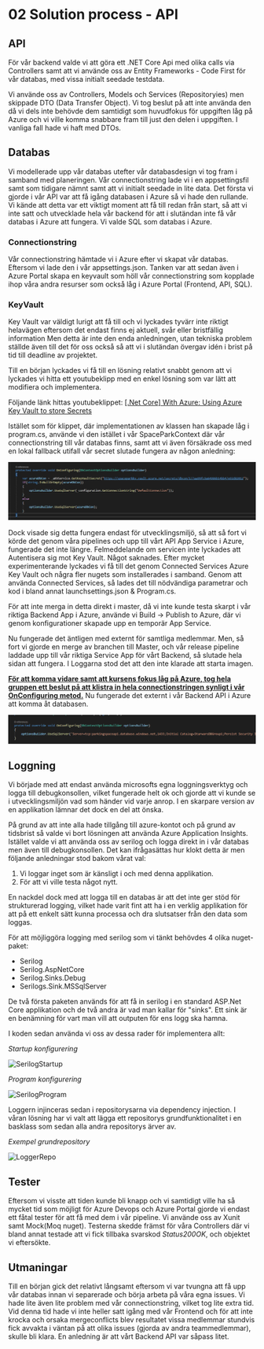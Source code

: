 # 02 Solution process - API

## API

För vår backend valde vi att göra ett .NET Core Api med olika calls via Controllers samt att vi använde oss av Entity Frameworks - Code First för vår databas, med vissa initialt seedade testdata.

Vi använde oss av Controllers, Models och Services (Repositoryies) men skippade DTO (Data Transfer Object). Vi tog beslut på att inte använda den då vi dels inte behövde dem samtidigt som huvudfokus för uppgiften låg på Azure och vi ville komma snabbare fram till just den delen i uppgiften. I vanliga fall hade vi haft med DTOs.



## Databas

Vi modellerade upp vår databas utefter vår databasdesign vi tog fram i samband med planeringen. Vår connectionstring lade vi i en appsettingsfil samt som tidigare nämnt samt att vi initialt seedade in lite data. Det första vi gjorde i vår API var att få igång databasen i Azure så vi hade den rullande. Vi kände att detta var ett viktigt moment att få till redan från start, så att vi inte satt och utvecklade hela vår backend för att i slutändan inte få vår databas i Azure att fungera. Vi valde SQL som databas i Azure.

### Connectionstring

Vår connectionstring hämtade vi i Azure efter vi skapat vår databas. Eftersom vi lade den i vår appsettings.json. Tanken var att sedan även i Azure Portal skapa en keyvault som höll vår connectionstring som kopplade ihop våra andra resurser som också låg i Azure Portal (Frontend, API, SQL).

### KeyVault

Key Vault var väldigt lurigt att få till och vi lyckades tyvärr inte riktigt helavägen eftersom det endast finns ej aktuell, svår eller bristfällig information  Men detta är inte den enda anledningen, utan tekniska problem ställde även till det för oss också så att vi i slutändan övergav idén i brist på tid till deadline av projektet. 

Till en början lyckades vi få till en lösning relativt snabbt genom att vi lyckades vi hitta ett youtubeklipp med en enkel lösning som var lätt att modifiera och implementera.

Följande länk hittas youtubeklippet: [[.Net Core] With Azure: Using Azure Key Vault to store Secrets](https://www.youtube.com/watch?v=yRf-doZMIBw)

Istället som för klippet, där implementationen av klassen han skapade låg i program.cs, använde vi den istället i vår SpaceParkContext där vår connectionstring till vår databas finns, samt att vi även försäkrade oss med en lokal fallback utifall vår secret slutade fungera av någon anledning:

![](https://github.com/PGBSNH19/spacepark-grupp-1-spacepark/blob/master/Documentation/Solution/img/keyvault_implementation.PNG)

Dock visade sig detta fungera endast för utvecklingsmiljö, så att så fort vi körde det genom våra pipelines och upp till vårt API App Service i Azure, fungerade det inte längre. Felmeddelande om servicen inte lyckades att Autentisera sig mot Key Vault. Något saknades. Efter mycket experimenterande lyckades vi få till det genom Connected Services Azure Key Vault och några fler nugets som installerades i samband. Genom att använda Connected Services, så lades det till nödvändiga  parametrar och kod i bland annat launchsettings.json & Program.cs.

För att inte merga in detta  direkt i master, då vi inte kunde testa skarpt i vår riktiga Backend  App i Azure, använde vi Build -> Publish to Azure, där vi genom konfigurationer skapade upp en temporär App Service. 

Nu fungerade det äntligen med externt för samtliga medlemmar. Men, så fort vi gjorde en merge av branchen till Master, och vår release pipeline laddade upp till vår riktiga Service App för vårt Backend, så slutade hela sidan att fungera. I Loggarna stod det att den inte klarade att starta imagen.

**<u>För att komma vidare samt att kursens fokus låg på Azure, tog hela gruppen ett beslut på att klistra in hela connectionstringen synligt i vår OnConfiguring metod.</u>** Nu fungerade det externt i vår Backend API i Azure att komma åt databasen.

![](https://github.com/PGBSNH19/spacepark-grupp-1-spacepark/blob/master/Documentation/Solution/img/connectionstring_real_implementation.PNG)



## Loggning

Vi började med att endast använda microsofts egna loggningsverktyg och logga till debugkonsollen, vilket fungerade helt ok och gjorde att vi kunde se i utvecklingsmiljön vad som händer vid varje anrop. I en skarpare version av en applikation lämnar det dock en del att önska. 

På grund av att inte alla hade tillgång till azure-kontot och på grund av tidsbrist så valde vi bort lösningen att använda Azure Application Insights. Istället valde vi att använda oss av serilog och logga direkt in i vår databas men även till debugkonsollen. Det kan ifrågasättas hur klokt detta är men följande anledningar stod bakom vårat val:

1. Vi loggar inget som är känsligt i och med denna applikation.
2. För att vi ville testa något nytt.

En nackdel dock med att logga till en databas är att det inte ger stöd för strukturerad logging, vilket hade varit fint att ha i en verklig applikation för att på ett enkelt sätt kunna processa och dra slutsatser från den data som loggas.

För att möjliggöra logging med serilog som vi tänkt behövdes 4 olika nuget-paket:

- Serilog
- Serilog.AspNetCore
- Serilog.Sinks.Debug
- Serilogs.Sink.MSSqlServer



De två första paketen används för att få in serilog i en standard ASP.Net Core applikation och de två andra är vad man kallar för "sinks". Ett sink är en benämning för vart man vill att outputen för ens logg ska hamna.

I koden sedan använda vi oss av dessa rader för implementera allt:

*Startup konfigurering*

![SerilogStartup](https://github.com/PGBSNH19/spacepark-grupp-1-spacepark/tree/master/Documentation/Solution/img/SerilogStartup.PNG)

*Program konfigurering*

![SerilogProgram](https://github.com/PGBSNH19/spacepark-grupp-1-spacepark/tree/master/Documentation/Solution/img/SerilogProgram.PNG)



Loggern injinceras sedan i repositorysarna via dependency injection. I våran lösning har vi valt att lägga ett repositorys grundfunktionalitet i en basklass som sedan alla andra repositorys ärver av.

*Exempel grundrepository*

![LoggerRepo](https://github.com/PGBSNH19/spacepark-grupp-1-spacepark/tree/master/Documentation/Solution/img/LoggerRepo.PNG)



## Tester

Eftersom vi visste att tiden kunde bli knapp och vi samtidigt ville ha så mycket tid som möjligt för Azure Devops och  Azure Portal gjorde vi endast ett fåtal tester för att få med dem i vår pipeline. Vi använde oss av Xunit samt Mock(Moq nuget). Testerna skedde främst för våra Controllers där vi bland annat testade att vi fick tillbaka svarskod *Status200OK*, och objektet vi eftersökte.



## Utmaningar

Till en början gick det relativt långsamt eftersom vi var tvungna att få upp vår databas innan vi separerade och börja arbeta på våra egna issues. Vi hade lite även lite problem med vår connectionstring, vilket tog lite extra tid. Vid denna tid hade vi inte heller satt igång med vår Frontend och för att inte krocka och orsaka mergeconflicts blev resultatet vissa medlemmar stundvis fick avvakta i väntan på att olika issues (gjorda av andra teammedlemmar), skulle bli klara. En anledning är att vårt Backend API var såpass litet.

